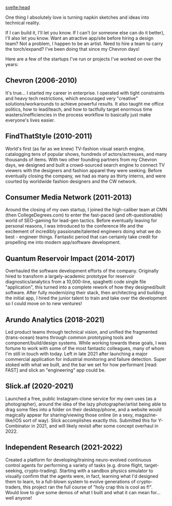 <svelte:head>
  <title>Vision - Kevin R. Whitley</title>
</svelte:head>

One thing I absolutely love is turning napkin sketches and ideas into technical reality.

If I can build it, I'll let you know.  If I can't (or someone else can do it better), I'll also let you know.  Want an atractive app/site before hiring a design team?  Not a problem, I happen to be an artist.  Need to hire a team to carry the torch/expand?  I've been doing that since my Chevron days!

Here are a few of the startups I've run or projects I've worked on over the years:

## Chevron (2006-2010)
It's true... I started my career in enterprise.  I operated with tight constraints and heavy tech restrictions, which encouraged very "creative" solutions/workarounds to achieve powerful results.  It also taught me office politics, how to lead/teach, and how to tactfully target enormous time wasters/inefficiencies in the process workflow to basically just make everyone's lives easier.

## FindThatStyle (2010-2011)
World's first (as far as we knew) TV-fashion visual search engine, catalogging tens of popular shows, hundreds of actors/actresses, and many thousands of items.  With two other founding partners from my Chevron days, we designed and built a crowd-sourced search engine to connect TV viewers with the designers and fashion apparel they were seeking.  Before eventually closing the company, we had as many as thirty interns, and were courted by worldwide fashion designers and the CW network.

## Consumer Media Network (2011-2013)
Around the closing of my own startup, I joined the high-caliber team at CMN (then CollegeDegrees.com) to enter the fast-paced (and oft-questionable) world of SEO-gaming for lead-gen tactics.  Before eventually leaving for personal reasons, I was introduced to the conference life and the excitement of incredibly passionate/talented engineers doing what we do best - engineer things.  Fantastic period that can certainly take credit for propelling me into modern app/software development.

## Quantum Reservoir Impact (2014-2017)
Overhauled the software development efforts of the company.  Originally hired to transform a largely-academic prototype for reservoir diagnostics/analytics from a 10,000-line, spaghetti code single file "application", this turned into a complete rework of how they designed/built software.  After fully modernizing their stack, then architecting and building the initial app, I hired the junior talent to train and take over the development so I could move on to new ventures!

## Arundo Analytics (2018-2021)
Led product teams through technical vision, and unified the fragmented (trans-ocean) teams through common prototyping tools and component/build/design systems.  While working towards these goals, I was fortune to work with some of the most fantastic colleagues, many of whom I'm still in touch with today.  Left in late 2021 after launching a major commercial application for industrial monitoring and failure detection.  Super stoked with what we built, and the bar we set for how performant [read: FAST] and slick an "engineering" app could be.

## Slick.af (2020-2021)
Launched a free, public Instagram-clone service for my own uses (as a photographer), around the idea of the lazy photographer/artist being able to drag some files into a folder on their desktop/phone, and a website would magically appear for sharing/viewing those online (in a sexy, magazine-like/iOS sort of way).  Slick accomplishes exactly this.  Submitted this for Y-Combinator in 2021, and will likely revisit after some concept overhaul in 2022.

## Independent Research (2021-2022)
Created a platform for developing/training neuro-evolved continuous control agents for performing a variety of tasks (e.g. drone flight, target-seeking, crypto-trading).  Starting with a sandbox physics simulator to visually confirm that the agents were, in fact, learning what I'd designed them to learn, to a full-blown system to evolve generations of crypto-traders, this project ran the full course of "holy crap this is cool as f!".  Would love to give some demos of  what I built and what it can mean for... well anyone!
